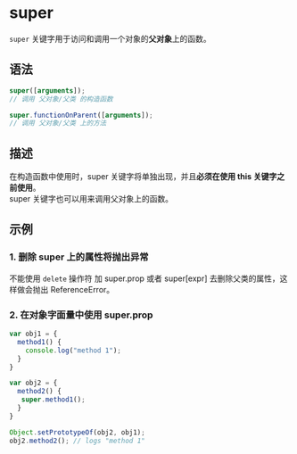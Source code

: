 # super

`super` 关键字用于访问和调用一个对象的**父对象**上的函数。

## 语法

```js
super([arguments]);
// 调用 父对象/父类 的构造函数

super.functionOnParent([arguments]);
// 调用 父对象/父类 上的方法
```

## 描述

在构造函数中使用时，super 关键字将单独出现，并且**必须在使用 this 关键字之前使用**。  
super 关键字也可以用来调用父对象上的函数。

## 示例

### 1. 删除 super 上的属性将抛出异常

不能使用 `delete` 操作符 加 super.prop 或者 super[expr] 去删除父类的属性，这样做会抛出 ReferenceError。

### 2. 在对象字面量中使用 super.prop

```js
var obj1 = {
  method1() {
    console.log("method 1");
  }
}

var obj2 = {
  method2() {
   super.method1();
  }
}

Object.setPrototypeOf(obj2, obj1);
obj2.method2(); // logs "method 1"
```